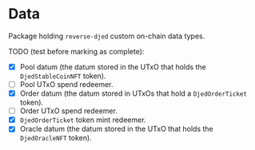 # Data

Package holding `reverse-djed` custom on-chain data types.

TODO (test before marking as complete):
- [x] Pool datum (the datum stored in the UTxO that holds the `DjedStableCoinNFT` token).
- [ ] Pool UTxO spend redeemer.
- [x] Order datum (the datum stored in UTxOs that hold a `DjedOrderTicket` token).
- [ ] Order UTxO spend redeemer.
- [x] `DjedOrderTicket` token mint redeemer.
- [x] Oracle datum (the datum stored in the UTxO that holds the `DjedOracleNFT` token).